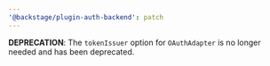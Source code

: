 ```yaml
---
'@backstage/plugin-auth-backend': patch
---
```


**DEPRECATION**: The `tokenIssuer` option for `OAuthAdapter` is no longer needed and has been deprecated.
